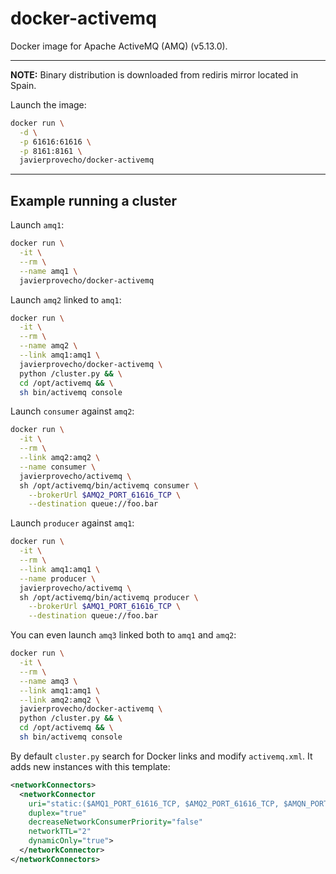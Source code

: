 # docker-activemq
Docker image for Apache ActiveMQ (AMQ) (v5.13.0).

---

**NOTE:** Binary distribution is downloaded from rediris mirror located in Spain.

Launch the image:

```bash
docker run \
  -d \
  -p 61616:61616 \
  -p 8161:8161 \
  javierprovecho/docker-activemq
```

---

## Example running a cluster

Launch `amq1`:

```bash
docker run \
  -it \
  --rm \
  --name amq1 \
  javierprovecho/docker-activemq
```

Launch `amq2` linked to `amq1`:

```bash
docker run \
  -it \
  --rm \
  --name amq2 \
  --link amq1:amq1 \
  javierprovecho/docker-activemq \
  python /cluster.py && \
  cd /opt/activemq && \
  sh bin/activemq console
```

Launch `consumer` against `amq2`:

```bash
docker run \
  -it \
  --rm \
  --link amq2:amq2 \
  --name consumer \
  javierprovecho/activemq \
  sh /opt/activemq/bin/activemq consumer \
    --brokerUrl $AMQ2_PORT_61616_TCP \
    --destination queue://foo.bar
```

Launch `producer` against `amq1`:

```bash
docker run \
  -it \
  --rm \
  --link amq1:amq1 \
  --name producer \
  javierprovecho/activemq \
  sh /opt/activemq/bin/activemq producer \
    --brokerUrl $AMQ1_PORT_61616_TCP \
    --destination queue://foo.bar
```

You can even launch `amq3` linked both to `amq1` and `amq2`:

```bash
docker run \
  -it \
  --rm \
  --name amq3 \
  --link amq1:amq1 \
  --link amq2:amq2 \
  javierprovecho/docker-activemq \
  python /cluster.py && \
  cd /opt/activemq && \
  sh bin/activemq console
```

By default `cluster.py` search for Docker links and modify `activemq.xml`.
It adds new instances with this template:

```xml
<networkConnectors>
  <networkConnector
    uri="static:($AMQ1_PORT_61616_TCP, $AMQ2_PORT_61616_TCP, $AMQN_PORT_61616_TCP)"
    duplex="true"
    decreaseNetworkConsumerPriority="false"
    networkTTL="2"
    dynamicOnly="true">
  </networkConnector>
</networkConnectors>
```
